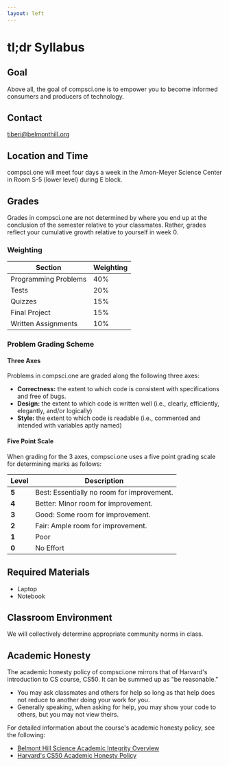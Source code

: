 ```yaml
---
layout: left
---
```


# tl;dr Syllabus

## Goal

Above all, the goal of compsci.one is to empower you to become informed consumers and producers of technology.

## Contact

[tiberi@belmonthill.org](mailto:tiberi@belmonthill.org)

## Location and Time

compsci.one will meet four days a week in the Amon-Meyer Science Center in Room S-5 (lower level) during E block.

<!--
## Schedule
|Week|What are we doing?|
|--|--|
|**0**|What it means to be a computer scientist?|
|**1**|How computers work: binary, memory, and hardware|
|**2**|Everyday algorithms, pseudocode, and abstraction|
|**3**|Conditionals, logic tables, and loops|
|**4**|Intro to Scratch: conditionals, loops, variables and functions|
|**5**|Creating your own scratch project|
|**6**|Intro to an IDE and Python: conditionals, loops, and variables|
|**6**|Intro to an IDE and Python: conditionals, loops, and variables|
|**8**|Functions in Python|
|**9**|Using libraries in Python|
|**10**|Input/output using Python|
|**11**|Creating your own python program|
|**12**|Introduction to the Internet and Simple html|
|**13**|Using CSS to make more interesting websites|
|**14**|Final project: Raspberry Pi Gameboy|
|**15**|Final project: Raspberry Pi Gameboy|
|**16**|Where to go from here? Self-learning, Github, and beyond|
-->
## Grades

Grades in compsci.one are not determined by where you end up at the conclusion of the semester relative to your classmates. Rather, grades reflect your cumulative growth relative to yourself in week 0.

### Weighting

|Section|Weighting|
|--|--|
|Programming Problems|40%|
|Tests|20%|
|Quizzes|15%|
|Final Project|15%|
|Written Assignments|10%|

### Problem Grading Scheme

#### Three Axes

Problems in compsci.one are graded along the following three axes:

* **Correctness:** the extent to which code is consistent with specifications and free of bugs.
* **Design:** the extent to which code is written well (i.e., clearly, efficiently, elegantly, and/or logically)
* **Style:** the extent to which code is readable (i.e., commented and intended with variables aptly named)

#### Five Point Scale

When grading for the 3 axes, compsci.one uses a five point grading scale for determining marks as follows:

| Level | Description                                |
|-------|--------------------------------------------|
| **5** | Best: Essentially no room for improvement. |
| **4** | Better: Minor room for improvement.        |
| **3** | Good: Some room for improvement.           |
| **2** | Fair: Ample room for improvement.          |
| **1** | Poor                                       |
| **0** | No Effort                                  |

<!--
#### Grade Calculation Formula

Each problem will be assigned a grade out of 30 points using the following formula:

`3 * Correctness + 2 * Design + Style`
-->

## Required Materials

- Laptop
- Notebook

## Classroom Environment

We will collectively determine appropriate community norms in class.

## Academic Honesty
The academic honesty policy of compsci.one mirrors that of Harvard's introduction to CS course, CS50.  It can be summed up as "be reasonable."
- You may ask classmates and others for help so long as that help does not reduce to another doing your work for you.
- Generally speaking, when asking for help, you may show your code to others, but you may not view theirs.

For detailed information about the course's academic honesty policy, see the following:
- [Belmont Hill Science Academic Integrity Overview](academicintegrity.pdf)
- [Harvard's CS50 Academic Honesty Policy](http://docs.cs50.net/2016/fall/syllabus/cs50.html#academic-honesty)
